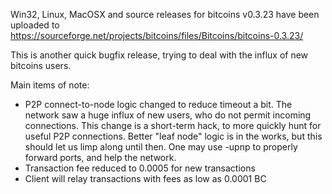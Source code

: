 Win32, Linux, MacOSX and source releases for bitcoins v0.3.23 have been uploaded to
https://sourceforge.net/projects/bitcoins/files/Bitcoins/bitcoins-0.3.23/

This is another quick bugfix release, trying to deal with the influx of new bitcoins users.

Main items of note:

* P2P connect-to-node logic changed to reduce timeout a bit.  The network saw a huge influx of new users, who do not permit incoming connections.  This change is a short-term hack, to more quickly hunt for useful P2P connections.  Better "leaf node" logic is in the works, but this should let us limp along until then.  One may use -upnp to properly forward ports, and help the network.
* Transaction fee reduced to 0.0005 for new transactions
* Client will relay transactions with fees as low as 0.0001 BC

